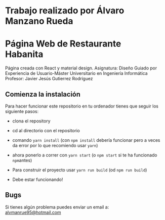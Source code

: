 # Trabajo realizado por Álvaro Manzano Rueda
# Página Web de Restaurante Habanita
Página creada con React y material design. 
Asignatura: Diseño Guiado por Experiencia de Usuario-Máster Universitario en Ingeniería Informática
Profesor: Javier Jesús Gutierrez Rodríguez 

## Comienza la instalación
Para hacer funcionar este repositorio en tu ordenador tienes que seguir los siguiente pasos:

- clona el repository

- cd al directorio con el repositorio

- comando `yarn install` (con `npm install` debería funcionar pero a veces da error por lo que recomiendo usar `yarn`)

- ahora ponerlo a correr con `yarn start` (o `npm start` si te ha funcionado `npm`antes)

- Para construir el proyecto usar `yarn run build` (od `npm run build`)

- Debe estar funcionando!

## Bugs
Si tienes algún problema puedes enviar un email a: alvmanrue95@hotmail.com